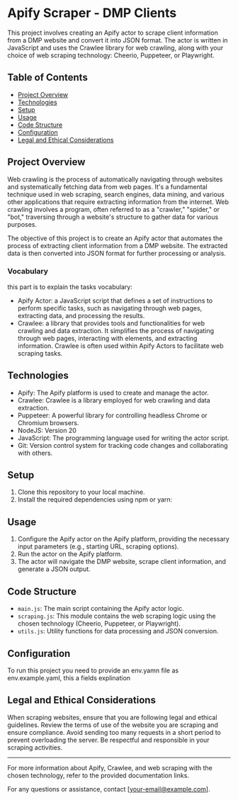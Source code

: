 # Apify Scraper - DMP Clients

This project involves creating an Apify actor to scrape client information from a DMP website and convert it into JSON format. The actor is written in JavaScript and uses the Crawlee library for web crawling, along with your choice of web scraping technology: Cheerio, Puppeteer, or Playwright.

## Table of Contents

- [Project Overview](#project-overview)
- [Technologies](#technologies)
- [Setup](#setup)
- [Usage](#usage)
- [Code Structure](#code-structure)
- [Configuration ](#configuration)
- [Legal and Ethical Considerations](#legal-and-ethical-considerations)

## Project Overview

Web crawling is the process of automatically navigating through websites and systematically fetching data from web pages. It's a fundamental technique used in web scraping, search engines, data mining, and various other applications that require extracting information from the internet. Web crawling involves a program, often referred to as a "crawler," "spider," or "bot," traversing through a website's structure to gather data for various purposes.

The objective of this project is to create an Apify actor that automates the process of extracting client information from a DMP website. The extracted data is then converted into JSON format for further processing or analysis.

### Vocabulary
this part is to explain the tasks vocabulary:
- Apify Actor: a JavaScript script that defines a set of instructions to perform specific tasks, such as navigating through web pages, extracting data, and processing the results.
- Crawlee:  a library that provides tools and functionalities for web crawling and data extraction. It simplifies the process of navigating through web pages, interacting with elements, and extracting information. Crawlee is often used within Apify Actors to facilitate web scraping tasks.

## Technologies

- Apify: The Apify platform is used to create and manage the actor.
- Crawlee: Crawlee is a library employed for web crawling and data extraction.
- Puppeteer: A powerful library for controlling headless Chrome or Chromium browsers.
- NodeJS: Version 20
- JavaScript: The programming language used for writing the actor script.
- Git: Version control system for tracking code changes and collaborating with others.

## Setup

1. Clone this repository to your local machine.
2. Install the required dependencies using npm or yarn:

## Usage

1. Configure the Apify actor on the Apify platform, providing the necessary input parameters (e.g., starting URL, scraping options).
2. Run the actor on the Apify platform.
3. The actor will navigate the DMP website, scrape client information, and generate a JSON output.

## Code Structure

- `main.js`: The main script containing the Apify actor logic.
- `scraping.js`: This module contains the web scraping logic using the chosen technology (Cheerio, Puppeteer, or Playwright).
- `utils.js`: Utility functions for data processing and JSON conversion.
## Configuration
To run this project you need to provide an env.yamn file as env.example.yaml, this a fields explination
## Legal and Ethical Considerations

When scraping websites, ensure that you are following legal and ethical guidelines. Review the terms of use of the website you are scraping and ensure compliance. Avoid sending too many requests in a short period to prevent overloading the server. Be respectful and responsible in your scraping activities.

---

For more information about Apify, Crawlee, and web scraping with the chosen technology, refer to the provided documentation links.

For any questions or assistance, contact [your-email@example.com].